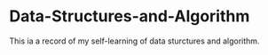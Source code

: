 # Data-Structures-and-Algorithm
This ia a record of my self-learning of data sturctures and algorithm.
